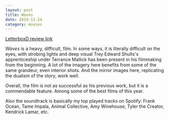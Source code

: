 ```yaml
---
layout: post
title: Waves
date: 2019-11-24
category: movies
---
```

 
[LetterboxD review link](https://letterboxd.com/samarthbhaskar/film/waves-2019/)

<em>Waves</em> is a heavy, difficult, film. In some ways, it is literally difficult on the eyes, with strobing lights and deep visual Trey Edward Shults's apprenticeship under Terrance Mallick has been present in his filmmaking from the beginning. A lot of the imagery here benefits from some of the same grandeur, even interior shots. And the mirror images here, replicating the dualism of the story, work well.

Overall, the film is not as successful as his previous work, but it is a commendable feature. Among some of the best films of this year.

Also the soundtrack is basically my top played tracks on Spotify: Frank Ocean, Tame Impala, Animal Collective, Amy Winehouse, Tyler the Creator, Kendrick Lamar, etc.